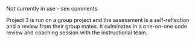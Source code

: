 Not currently in use - see comments.

Project 3 is run on a group project and the assessment is a self-reflection and a review from their group mates. It culminates in a one-on-one code review and coaching session with the instructional team.

<!-- <img src="https://i.imgur.com/ser5chI.png">

# Project 3 Assessment

## Introduction (By Instructor)

This **Introduction** section will be read in class by the instructor.

Students are to have their laptops closed during this intro period.

Students will be self-directed beginning with the **Instructions** section below.

### GOAL

The goal of this project assessment is to gauge your ability to develop a minimal NodeJS web application using the Express framework.

### OVERALL APPLICATION REQUIREMENTS

The requirements of the application are detailed in STEP 3 below, however, in brief, the application:

- Will obtain an array of **post** objects by making a request from the backend (Node app) to a third-party API endpoint (provided).
- Has only two separate views to be rendered using the EJS view engine.
- Views are to render a "nav" at the top of the page containing **Home** and **All Posts** links that provide navigation between the two views when clicked.
- Does not have data persistence and thus will not require: a connection to a database; any models to be defined, etc.

### PROCESS

This assessment is an **individual** assignment - no collaboration please.

The good news is that it's "open book" - you may reference anything on your computer, Google, use notes, refer to class lessons/labs, etc.

It is estimated that this assessment will take 60 to 90 minutes to complete, however, you will have up to 3 hours to complete the assessment should you need it - no submittal will be accepted after the allotted 3 hours. 

Words of advice: **Do not over think this assignment!**

## Instructions

Please follow the following steps in order:

- **STEP 1 - Prepare**
- **STEP 2 - Set up the Project**
- **STEP 3 - Implement the App's Requirements**
- **STEP 4 - Deploy**

## Assessment Steps to Complete

### STEP 1 - Prepare

- Briefly read through the rest of this assignment to better understand what is required before starting to code.
- In Terminal, move to a directory that is not within an existing repo. You will be creating a repo for this assessment and, as you know, nested repos are no bueno!

### STEP 2 - Set up the Project

- Use Express Generator to generate an app named `project-3-assessment` that is pre-configured to use the EJS view engine.
- Although not required, it is recommended that you rename `app.js` to `server.js` as we've been doing in class.

> Reminder: Express Generator does not "install" the modules, it only lists them as dependencies in the `package.json` file.

- Open the project in VS Code.

- Start the app using `nodemon` and browse to `localhost:3000` - and you're on your way!

### STEP 3 - Implement the App's Requirements

#### Step 3.1 - The Navigation Bar

Both views should display two links at the top of the page like this:

<img src="https://i.imgur.com/GGkAv3I.png">

- Clicking **HOME** will return to the application's root route (`/`).
- Clicking **ALL POSTS** will browse to the path of `/posts`.


#### Step 3.2 - Implement the ROOT Route (`/`)

Upon typing `localhost:3000` or clicking the **HOME** link, the app should display a simple landing page that looks like this:

<img src="https://i.imgur.com/vHpWt75.png">

#### Step 3.3 - Implement the `/posts` Route

Upon clicking the **ALL POSTS** link, the app should return a view that displays all _post_ objects returned by an API endpoint (see below) like this:

<img src="https://i.imgur.com/GY61bmq.png">

The _post_ objects are being displayed in the page using an HTML `<table>`.

> Note: The borders on the table's cells are optional. Feel free to improve the styling by adding additional CSS to the existing **public/stylesheets/style.css**.

##### API Endpoint

- The _posts_ data displayed in the **ALL POSTS** view is obtained by making a request from the server to the following third-party API endpoint:<br>`https://jsonplaceholder.typicode.com/posts`

> Reminder: Making an HTTP request from the server is simplified by installing another NPM module...

> Yet Another Reminder: The "body" returned by the aforementioned module to make the HTTP requests is a string that needs to be parsed before being passed to the view.

### STEP 4 - Deploy

Follow these steps to deploy your app:

- Create a local repository: `$ git init`
- Create the first commit: `$ git add -A` then `$ git commit -m "Initial commit"`
- Create a remote link to Heroku: `$ heroku create`
- Deploy: `$ git push heroku master`
- Test the application: `$ heroku open`

> It may take a minute for the application to become functional on Heroku.

**Slack the deployed app's link to your instructors - congrats, you are done!**


-->

